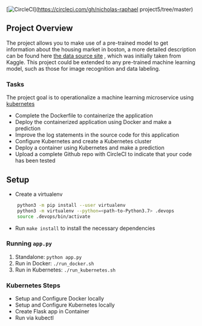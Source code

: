 [![CircleCI](https://circleci.com/gh/nicholas-raphael/project5/tree/master.svg?style=svg)](https://circleci.com/gh/nicholas-raphael project5/tree/master)

## Project Overview

The project allows you to make use of a pre-trained model to get information about the housing market in boston, a more detailed description can be found here [the data source site](https://www.kaggle.com/c/boston-housing) , which was initially taken from Kaggle. This project could be extended to any pre-trained machine learning model, such as those for image recognition and data labeling.
### Tasks

The project goal is to operationalize a machine learning microservice using [kubernetes](https://kubernetes.io/)
* Complete the Dockerfile to containerize the application
* Deploy the containerized application using Docker and make a prediction
* Improve the log statements in the source code for this application
* Configure Kubernetes and create a Kubernetes cluster
* Deploy a container using Kubernetes and make a prediction
* Upload a complete Github repo with CircleCI to indicate that your code has been tested

## Setup

* Create a virtualenv
```bash
    python3 -m pip install --user virtualenv
    python3 -m virtualenv --python=<path-to-Python3.7> .devops
    source .devops/bin/activate
```
* Run `make install` to install the necessary dependencies

### Running `app.py`

1. Standalone:  `python app.py`
2. Run in Docker:  `./run_docker.sh`
3. Run in Kubernetes:  `./run_kubernetes.sh`

### Kubernetes Steps

* Setup and Configure Docker locally
* Setup and Configure Kubernetes locally
* Create Flask app in Container
* Run via kubectl